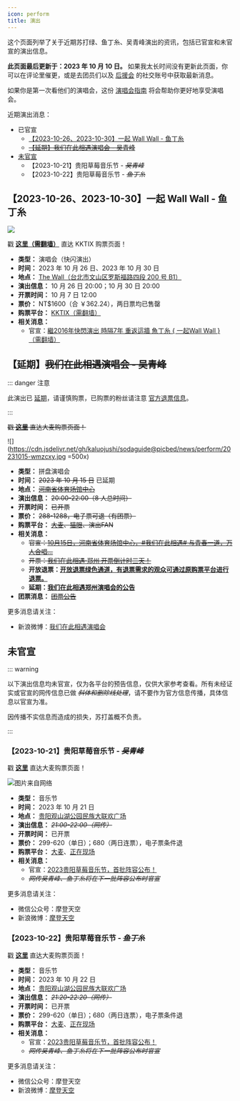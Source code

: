 ```yaml
---
icon: perform
title: 演出
---
```


这个页面列举了关于近期苏打绿、鱼丁糸、吴青峰演出的资讯，包括已官宣和未官宣的演出信息。

**此页面最后更新于：2023 年 10 月 10 日。** 如果我太长时间没有更新此页面，你可以在评论里催更，或是去团员们以及 [后援会](/wiki/fans/club) 的社交账号中获取最新消息。

如果你是第一次看他们的演唱会，这份 [演唱会指南](/concerts/guide/) 将会帮助你更好地享受演唱会。

近期演出消息：

- 已官宣
  - [【2023-10-26、2023-10-30】一起 Wall Wall - 鱼丁糸](#【2023-10-26、2023-10-30】一起-wall-wall-鱼丁糸)
  - ~~[【延期】我们在此相遇演唱会 - 吴青峰](#【延期】我们在此相遇演唱会-吴青峰)~~
- [未官宣](#未官宣)
  - 【2023-10-21】贵阳草莓音乐节 - *~~吴青峰~~*
  - 【2023-10-22】贵阳草莓音乐节 - *~~鱼丁糸~~*

## 【2023-10-26、2023-10-30】一起 Wall Wall - 鱼丁糸

![](https://cdn.jsdelivr.net/gh/kaluojushi/sodaguide@picbed/news/perform/20231026-yqww.png)

戳 [**这里（需翻墙）**](https://thewalllivehouse.kktix.cc/events/20231026) 直达 KKTIX 购票页面！

- **类型：** 演唱会（快闪演出）
- **时间：** 2023 年 10 月 26 日、2023 年 10 月 30 日
- **地点：** [The Wall（台北市文山区罗斯福路四段 200 号 B1）](https://surl.amap.com/U69HQL1b4Pq)
- **演出信息：** 10 月 26 日 20:00；10 月 30 日 20:00
- **开票时间：** 10 月 7 日 12:00
- **票价：** NT$1600（合 ￥362.24），两日票均已售罄
- **购票平台：** [KKTIX（需翻墙）](https://thewalllivehouse.kktix.cc/events/20231026)
- **相关消息：**
  - 官宣：[繼2016年快閃演出 時隔7年 重返這牆 魚丁糸 { 一起Wall Wall }（需翻墙）](https://www.instagram.com/p/CxxtFPWPv2x/)

## 【延期】~~我们在此相遇演唱会 - 吴青峰~~

::: danger 注意

此演出已 [延期](https://weibo.com/7869174949/NnbOFfxDM)，请谨慎购票，已购票的粉丝请注意 [官方退票信息](https://weibo.com/7869174949/NmLR0qf0J)。

:::

~~戳 [**这里**](https://detail.damai.cn/item.htm?id=738630625561) 直达大麦购票页面！~~

![](https://cdn.jsdelivr.net/gh/kaluojushi/sodaguide@picbed/news/perform/20231015-wmzcxy.jpg =500x)

- **类型：** 拼盘演唱会
- **时间：** ~~2023 年 10 月 15 日~~ 已延期
- **地点：** ~~[河南省体育场馆中心](https://surl.amap.com/1F07bar1eevW)~~
- **演出信息：** ~~20:00-22:00（8 人总时间）~~
- **开票时间：** ~~已开票~~
- **票价：** ~~288-1288，电子票可退（有团票）~~
- **购票平台：** ~~[大麦](https://detail.damai.cn/item.htm?id=738630625561)、[猫眼](https://www.gewara.com/detail/279921)、演出FAN~~
- **相关消息：**
  - ~~官宣：[10月15日，河南省体育场馆中心，#我们在此相遇#  与青春一道，万人合唱…](https://weibo.com/7869174949/NjnY2hAc0)~~
  - ~~开票：[我们在此相遇·郑州 开票倒计时三天！](https://weibo.com/7869174949/Nku2naXxq)~~
  - **开放退票：[开放退票绿色通道，有退票需求的观众可通过原购票平台进行退票。](https://weibo.com/7869174949/NmLR0qf0J)**
  - **延期：[我们在此相遇郑州演唱会的公告](https://weibo.com/7869174949/NnbOFfxDM)**
- **团票消息：** ~~[团票公告](https://weibo.com/6552585714/NkbDqr830)~~

更多消息请关注：
- 新浪微博：[我们在此相遇演唱会](https://weibo.com/7869174949)

## 未官宣

::: warning

以下演出信息均未官宣，仅为各平台的预告信息，仅供大家参考查看。所有未经证实或官宣的网传信息已做 *~~斜体和删除线处理~~*，请不要作为官方信息传播，具体信息以官宣为准。

因传播不实信息而造成的损失，苏打盖概不负责。

:::

### 【2023-10-21】贵阳草莓音乐节 - *~~吴青峰~~*

戳 [**这里**](https://detail.damai.cn/item.htm?id=740088717977) 直达大麦购票页面！

![图片来自网络](https://cdn.jsdelivr.net/gh/kaluojushi/sodaguide@picbed/news/perform/20231021-gycm-demo.JPG)

- **类型：** 音乐节
- **时间：** 2023 年 10 月 21 日
- **地点：** [贵阳观山湖公园民族大联欢广场](https://surl.amap.com/7H8gpdh1z4Do)
- **演出信息：** *~~21:00-22:00（网传）~~*
- **开票时间：** 已开票
- **票价：** 299-620（单日）；680（两日连票），电子票条件退
- **购票平台：** [大麦](https://detail.damai.cn/item.htm?id=740088717977)、[正在现场](https://m.zhengzai.tv/#/ticket/detail?id=2966919800911585288379381)
- **相关消息：**
  - 官宣：[2023贵阳草莓音乐节，首批阵容公布！](https://mp.weixin.qq.com/s/-BMDCTjUJ3wVEIF5zZaKCQ)
  - *~~网传吴青峰、鱼丁糸将在下一批阵容公布时官宣~~*

更多消息请关注：
- 微信公众号：摩登天空
- 新浪微博：[摩登天空](https://weibo.com/u/1643986137)

### 【2023-10-22】贵阳草莓音乐节 - *~~鱼丁糸~~*

戳 [**这里**](https://detail.damai.cn/item.htm?id=740088717977) 直达大麦购票页面！

- **类型：** 音乐节
- **时间：** 2023 年 10 月 22 日
- **地点：** [贵阳观山湖公园民族大联欢广场](https://surl.amap.com/7H8gpdh1z4Do)
- **演出信息：** *~~21:20-22:20（网传）~~*
- **开票时间：** 已开票
- **票价：** 299-620（单日）；680（两日连票），电子票条件退
- **购票平台：** [大麦](https://detail.damai.cn/item.htm?id=740088717977)、[正在现场](https://m.zhengzai.tv/#/ticket/detail?id=2966919800911585288379381)
- **相关消息：**
  - 官宣：[2023贵阳草莓音乐节，首批阵容公布！](https://mp.weixin.qq.com/s/-BMDCTjUJ3wVEIF5zZaKCQ)
  - *~~网传吴青峰、鱼丁糸将在下一批阵容公布时官宣~~*

更多消息请关注：
- 微信公众号：摩登天空
- 新浪微博：[摩登天空](https://weibo.com/u/1643986137)
